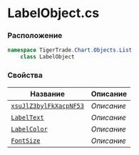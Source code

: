 
# LabelObject.cs
### Расположение
```csharp
namespace TigerTrade.Chart.Objects.List  
    class LabelObject
```

### Свойства
| Название | Описание |
| --- | --- |
| [`xsuJlZ3bylFkXacpNF53`](./Свойства/xsuJlZ3bylFkXacpNF53.md) | *Описание* |
| [`LabelText`](./Свойства/LabelText.md) | *Описание* |
| [`LabelColor`](./Свойства/LabelColor.md) | *Описание* |
| [`FontSize`](./Свойства/FontSize.md) | *Описание* |
